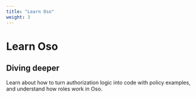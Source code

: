 ```yaml
---
title: "Learn Oso"
weight: 3
---
```


# Learn Oso

## Diving deeper

Learn about how to turn authorization logic into code with policy examples,
and understand how roles work in Oso.